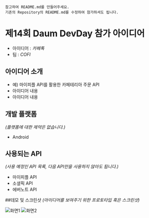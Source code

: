 ```
참고하여 README.md를 만들어주세요. 
기존의 Repository의 README.md를 수정하여 참가하셔도 됩니다.
```

제14회 Daum DevDay 참가 아이디어
===========
* 아이디어 : _카페톡_
* 팀 : _COFI_

## 아이디어 소개

* 예) 마이피플 API를 활용한 카페테리아 주문 API
* 아이디어 내용
* 아이디어 내용

## 개발 플랫폼
_(플랫폼에 대한 제약은 없습니다.)_
* Android

## 사용되는 API
_(사용 예정인 API 목록, 다음 API만을 사용하지 않아도 됩니다.)_
* 마이피플 API
* 소셜픽 API
* 에버노트 API

##데모 및 스크린샷
_(아이디어를 보여주기 위한 프로토타입 혹은 스크린샷)_ 

![화면1](https://lh4.ggpht.com/GgF6BDcqj-lqR70AESRyp13KVf69weXRmOU-fvKZCgIO-Jwwi-bVicO3p37G1-Bl2sWS) 
![화면2](https://lh4.ggpht.com/Pt3tOEOMAFZPVLPNQd5wHxcKW3LKcvdN_XrmOGYZCEwlB9FT8YXL5GowkEJvrI7lWSc)
